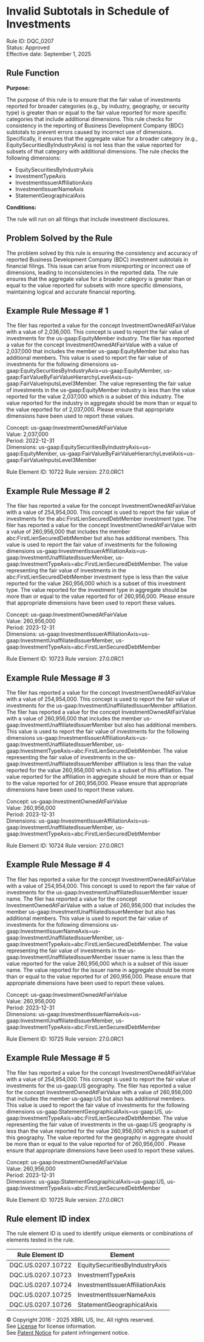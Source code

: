 # Invalid Subtotals in Schedule of Investments
Rule ID: DQC_0207  
Status: Approved  
Effective date: September 1, 2025

## Rule Function

**Purpose:** 

The purpose of this rule is to ensure that the fair value of investments reported for broader categories (e.g., by industry, geography, or security type) is greater than or equal to the fair value reported for more specific categories that include additional dimensions. This rule checks for consistency in the reporting of Business Development Company (BDC) subtotals to prevent errors caused by incorrect use of dimensions. Specifically, it ensures that the aggregate value for a broader category (e.g., EquitySecuritiesByIndustryAxis) is not less than the value reported for subsets of that category with additional dimensions.  The rule checks the following dimensions:

* EquitySecuritiesByIndustryAxis
* InvestmentTypeAxis
* InvestmentIssuerAffiliationAxis
* InvestmentIssuerNameAxis
* StatementGeographicalAxis

**Conditions:**

The rule will run on all filings that include investment disclosures.

## Problem Solved by the Rule

The problem solved by this rule is ensuring the consistency and accuracy of reported Business Development Company (BDC) investment subtotals in financial filings.  This issue can arise from misreporting or incorrect use of dimensions, leading to inconsistencies in the reported data. The rule ensures that the aggregate value for a broader category is greater than or equal to the value reported for subsets with more specific dimensions, maintaining logical and accurate financial reporting.

## Example Rule Message # 1

The filer has reported a value for the concept InvestmentOwnedAtFairValue with a value of 2,036,000. This concept is used to report the fair value of investments for the us-gaap:EquityMember industry. The filer has reported a value for the concept InvestmentOwnedAtFairValue with a value of 2,037,000 that includes the member us-gaap:EquityMember but also has additional members. This value is used to report the fair value of investments for the following dimensions us-gaap:EquitySecuritiesByIndustryAxis=us-gaap:EquityMember, us-gaap:FairValueByFairValueHierarchyLevelAxis=us-gaap:FairValueInputsLevel3Member. The value representing the fair value of investments in the  us-gaap:EquityMember industry is less than the value reported for the value 2,037,000 which is a subset of this industry. The value reported for the industry in aggregate should be more than or equal to the value reported for of 2,037,000. Please ensure that appropriate dimensions have been used to report these values.

Concept: us-gaap:InvestmentOwnedAtFairValue  
Value: 2,037,000  
Period: 2022-12-31  
Dimensions: us-gaap:EquitySecuritiesByIndustryAxis=us-gaap:EquityMember, us-gaap:FairValueByFairValueHierarchyLevelAxis=us-gaap:FairValueInputsLevel3Member

Rule Element ID: 10722
Rule version: 27.0.0RC1

## Example Rule Message # 2

The filer has reported a value for the concept InvestmentOwnedAtFairValue with a value of 254,954,000. This concept is used to report the fair value of investments for the abc:FirstLienSecuredDebtMember investment type. The filer has reported a value for the concept InvestmentOwnedAtFairValue with a value of 260,956,000 that includes the member abc:FirstLienSecuredDebtMember but also has additional members. This value is used to report the fair value of investments for the following dimensions us-gaap:InvestmentIssuerAffiliationAxis=us-gaap:InvestmentUnaffiliatedIssuerMember, us-gaap:InvestmentTypeAxis=abc:FirstLienSecuredDebtMember. The value representing the fair value of investments in the  abc:FirstLienSecuredDebtMember investment type is less than the value reported for the value 260,956,000 which is a subset of this investment type. The value reported for the investment type in aggregate should be more than or equal to the value reported for of 260,956,000. Please ensure that appropriate dimensions have been used to report these values.

Concept: us-gaap:InvestmentOwnedAtFairValue  
Value: 260,956,000  
Period: 2023-12-31  
Dimensions: us-gaap:InvestmentIssuerAffiliationAxis=us-gaap:InvestmentUnaffiliatedIssuerMember, us-gaap:InvestmentTypeAxis=abc:FirstLienSecuredDebtMember

Rule Element ID: 10723
Rule version: 27.0.0RC1

## Example Rule Message # 3

The filer has reported a value for the concept InvestmentOwnedAtFairValue with a value of 254,954,000. This concept is used to report the fair value of investments for the us-gaap:InvestmentUnaffiliatedIssuerMember affiliation. The filer has reported a value for the concept InvestmentOwnedAtFairValue with a value of 260,956,000 that includes the member us-gaap:InvestmentUnaffiliatedIssuerMember but also has additional members. This value is used to report the fair value of investments for the following dimensions us-gaap:InvestmentIssuerAffiliationAxis=us-gaap:InvestmentUnaffiliatedIssuerMember, us-gaap:InvestmentTypeAxis=abc:FirstLienSecuredDebtMember. The value representing the fair value of investments in the  us-gaap:InvestmentUnaffiliatedIssuerMember affiliation is less than the value reported for the value 260,956,000 which is a subset of this affiliation. The value reported for the affiliation in aggregate should be more than or equal to the value reported for of 260,956,000. Please ensure that appropriate dimensions have been used to report these values.

Concept: us-gaap:InvestmentOwnedAtFairValue  
Value: 260,956,000  
Period: 2023-12-31  
Dimensions: us-gaap:InvestmentIssuerAffiliationAxis=us-gaap:InvestmentUnaffiliatedIssuerMember, us-gaap:InvestmentTypeAxis=abc:FirstLienSecuredDebtMember

Rule Element ID: 10724
Rule version: 27.0.0RC1

## Example Rule Message # 4

The filer has reported a value for the concept InvestmentOwnedAtFairValue with a value of 254,954,000. This concept is used to report the fair value of investments for the us-gaap:InvestmentUnaffiliatedIssuerMember issuer name. The filer has reported a value for the concept InvestmentOwnedAtFairValue with a value of 260,956,000 that includes the member us-gaap:InvestmentUnaffiliatedIssuerMember but also has additional members. This value is used to report the fair value of investments for the following dimensions us-gaap:InvestmentIssuerNameAxis=us-gaap:InvestmentUnaffiliatedIssuerMember, us-gaap:InvestmentTypeAxis=abc:FirstLienSecuredDebtMember. The value representing the fair value of investments in the  us-gaap:InvestmentUnaffiliatedIssuerMember issuer name is less than the value reported for the value 260,956,000 which is a subset of this issuer name. The value reported for the issuer name in aggregate should be more than or equal to the value reported for of 260,956,000. Please ensure that appropriate dimensions have been used to report these values.

Concept: us-gaap:InvestmentOwnedAtFairValue  
Value: 260,956,000  
Period: 2023-12-31  
Dimensions: us-gaap:InvestmentIssuerNameAxis=us-gaap:InvestmentUnaffiliatedIssuerMember, us-gaap:InvestmentTypeAxis=abc:FirstLienSecuredDebtMember

Rule Element ID: 10725
Rule version: 27.0.0RC1

## Example Rule Message # 5

The filer has reported a value for the concept InvestmentOwnedAtFairValue with a value of 254,954,000. This concept is used to report the fair value of investments for the us-gaap:US geography. The filer has reported a value for the concept InvestmentOwnedAtFairValue with a value of 260,956,000  that includes the member us-gaap:US but also has additional members. This value is used to report the fair value of investments for the following dimensions us-gaap:StatementGeographicalAxis=us-gaap:US, us-gaap:InvestmentTypeAxis=abc:FirstLienSecuredDebtMember. The value representing the fair value of investments in the us-gaap:US geography is less than the value reported for the value 260,956,000  which is a subset of this geography. The value reported for the geography in aggregate should be more than or equal to the value reported for of 260,956,000 . Please ensure that appropriate dimensions have been used to report these values.

Concept: us-gaap:InvestmentOwnedAtFairValue  
Value: 260,956,000  
Period: 2023-12-31  
Dimensions: us-gaap:StatementGeographicalAxis=us-gaap:US, us-gaap:InvestmentTypeAxis=abc:FirstLienSecuredDebtMember

Rule Element ID: 10725
Rule version: 27.0.0RC1

## Rule element ID index  
The rule element ID is used to identify unique elements or combinations of elements tested in the rule.

|Rule Element ID|Element|
|--- |--- |
| DQC.US.0207.10722 |EquitySecuritiesByIndustryAxis|
| DQC.US.0207.10723 |InvestmentTypeAxis|
| DQC.US.0207.10724 |InvestmentIssuerAffiliationAxis|
| DQC.US.0207.10725 |InvestmentIssuerNameAxis|
| DQC.US.0207.10726 |StatementGeographicalAxis|

© Copyright 2016 - 2025 XBRL US, Inc. All rights reserved.   
See [License](https://xbrl.us/dqc-license) for license information.  
See [Patent Notice](https://xbrl.us/dqc-patent) for patent infringement notice. 
